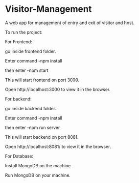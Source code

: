# Visitor-Management
A web app for management of entry and exit of visitor and host.

To run the project:

For Frontend:

go inside frontend folder.

Enter command  -npm install

then enter     -npm start

This will start frontend on port 3000.

Open http://localhost:3000 to view it in the browser.


For backend:

go inside backend folder.

Enter command  -npm install

then enter     -npm run server

This will start backend on port 8081.

Open http://localhost:8081/ to view it in the browser.


For Database:

Install MongoDB on the machine.

Run MongoDB on your machine.

